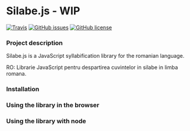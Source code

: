 # Silabe.js - WIP


[![Travis](https://img.shields.io/travis/neculaesei/silabe.js.svg?style=for-the-badge)](https://travis-ci.org/neculaesei/silabe.js)
[![GitHub issues](https://img.shields.io/github/issues/neculaesei/silabe.js.svg?style=for-the-badge)](https://github.com/neculaesei/silabe.js/issues)
[![GitHub license](https://img.shields.io/github/license/neculaesei/silabe.js.svg?style=for-the-badge)](https://github.com/neculaesei/silabe.js/blob/master/LICENSE)

### Project description

Silabe.js is a JavaScript syllabification library for the romanian language.

RO: Librarie JavaScript pentru despartirea cuvintelor in silabe in limba romana. 

### Installation

### Using the library in the browser

### Using the library with node
